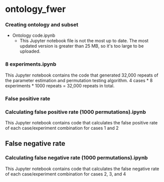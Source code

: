 # ontology_fwer

### Creating ontology and subset

- Ontology code.ipynb
  - This Jupyter notebook file is not the most up to date. The most updated version is greater than 25 MB, so it's too large to be uploaded.

### 8 experiments.ipynb
This Jupyter notebook contains the code that generated 32,000 repeats of the parameter estimation and permutation testing algorithm. 4 cases * 8 experiments * 1000 repeats = 32,000 repeats in total.

### False positive rate

### Calculating false positive rate (1000 permutations).ipynb
This Jupyter notebook contains code that calculates the false positive rate of each case/experiment combination for cases 1 and 2 

## False negative rate

### Calculating false negative rate (1000 permutations).ipynb
This Jupyter notebook contains code that calculates the false negative rate of each case/experiment combination for cases 2, 3, and 4
